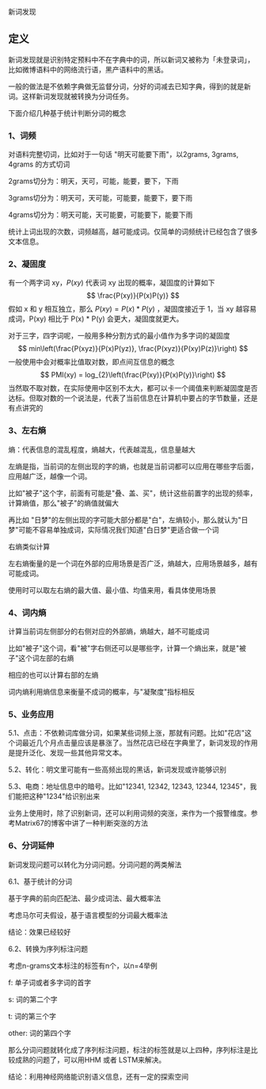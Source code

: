 新词发现



## 定义

新词发现就是识别特定预料中不在字典中的词，所以新词又被称为「未登录词」，比如微博语料中的网络流行语，黑产语料中的黑话。

一般的做法是不依赖字典做无监督分词，分好的词减去已知字典，得到的就是新词。这样新词发现就被转换为分词任务。

下面介绍几种基于统计判断分词的概念 

### 1、词频

对语料完整切词，比如对于一句话 "明天可能要下雨"，以2grams, 3grams, 4grams 的方式切词

2grams切分为：明天，天可，可能，能要，要下，下雨

3grams切分为：明天可，天可能，可能要，能要下，要下雨

4grams切分为：明天可能，天可能要，可能要下，能要下雨

统计上词出现的次数，词频越高，越可能成词。仅简单的词频统计已经包含了很多文本信息。



### 2、凝固度

有一个两字词 xy，$P(xy)$ 代表词 xy 出现的概率，凝固度的计算如下
$$
\frac{P(xy)}{P(x)P(y)}
$$
假如 x 和 y 相互独立，那么 $P(xy) = P(x) * P(y)$ ，凝固度接近于 1，当 xy 越容易成词，P(xy) 相比于 P(x) * P(y) 会更大，凝固度就更大。

对于三字，四字词呢，一般用多种分割方式的最小值作为多字词的凝固度
$$
min\left(\frac{P(xyz)}{P(x)P(yz)}, \frac{P(xyz)}{P(xy)P(z)}\right)
$$
一般使用中会对概率比值取对数，即点间互信息的概念
$$
PMI(xy) = log_{2}\left(\frac{P(xy)}{P(x)P(y)}\right)
$$
当然取不取对数，在实际使用中区别不太大，都可以卡一个阈值来判断凝固度是否达标。但取对数的一个说法是，代表了当前信息在计算机中要占的字节数量，还是有点讲究的



### 3、左右熵

熵：代表信息的混乱程度，熵越大，代表越混乱，信息量越大

左熵是指，当前词的左侧出现的字的熵，也就是当前词都可以应用在哪些字后面，应用越广泛，越像一个词。

比如"被子"这个字，前面有可能是"叠、盖、买"，统计这些前置字的出现的频率，计算熵值，那么"被子"的熵值就偏大

再比如 "日梦"的左侧出现的字可能大部分都是"白"，左熵较小，那么就认为"日梦"可能不容易单独成词，实际情况我们知道"白日梦"更适合做一个词

右熵类似计算

左右熵衡量的是一个词在外部的应用场景是否广泛，熵越大，应用场景越多，越有可能成词。

使用时可以取左右熵的最大值、最小值、均值来用，看具体使用场景



### 4、词内熵

计算当前词左侧部分的右侧对应的外部熵，熵越大，越不可能成词

比如"被子"这个词，看"被"字右侧还可以是哪些字，计算一个熵出来，就是"被子"这个词左部的右熵

相应的也可以计算右部的左熵

词内熵利用熵信息来衡量不成词的概率，与"凝聚度"指标相反



### 5、业务应用

5.1、点击：不依赖词库做分词，如果某些词频上涨，那就有问题。比如"花店"这个词最近几个月点击量应该是暴涨了。当然花店已经在字典里了，新词发现的作用是提升泛化、发现一些其他异常文本。

5.2、转化：明文里可能有一些高频出现的黑话，新词发现或许能够识别

5.3、电商：地址信息中的暗号。比如"12341, 12342, 12343, 12344, 12345"，我们能把这种"1234"给识别出来

业务上使用时，除了识别新词，还可以利用词频的突涨，来作为一个报警维度。参考Matrix67的博客中讲了一种判断突涨的方法



### 6、分词延伸

新词发现问题可以转化为分词问题。分词问题的两类解法

6.1、基于统计的分词

基于字典的前向匹配法、最少成词法、最大概率法

考虑马尔可夫假设，基于语言模型的分词最大概率法

结论：效果已经较好

6.2、转换为序列标注问题

考虑n-grams文本标注的标签有n个，以n=4举例

f: 单子词或者多字词的首字

s: 词的第二个字

t: 词的第三个字

other: 词的第四个字

那么分词问题就转化成了序列标注问题，标注的标签就是以上四种，序列标注是比较成熟的问题了，可以用HHM 或者 LSTM来解决。

结论：利用神经网络能识别语义信息，还有一定的探索空间

